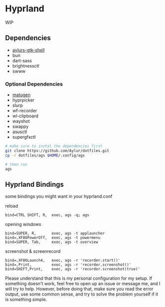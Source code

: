 # Hyprland

WIP

## Dependencies

- [aylurs-gtk-shell](https://github.com/Aylur/ags/)
- bun
- dart-sass
- brightnessctl
- swww

### Optional Dependencies

- [matugen](https://github.com/InioX/matugen)
- hyprpicker
- slurp
- wf-recorder
- wl-clipboard
- wayshot
- swappy
- asusctl
- supergfxctl

```bash
# make sure to instal the dependencies first
git clone https://github.com/Aylur/dotfiles.git
cp -r dotfiles/ags $HOME/.config/ags

# then run
ags
```

## Hyprland Bindings

some bindings you might want in your hyprland.conf

reload
```
bind=CTRL SHIFT, R,  exec, ags -q; ags
```

opening windows
```
bind=SUPER, R,       exec, ags -t applauncher
bind=,XF86PowerOff,  exec, ags -t powermenu
bind=SUPER, Tab,     exec, ags -t overview
```

screenshot & screenrecord
```
bind=,XF86Launch4,   exec, ags -r 'recorder.start()'
bind=,Print,         exec, ags -r 'recorder.screenshot()'
bind=SHIFT,Print,    exec, ags -r 'recorder.screenshot(true)'
```

Please understand that this is my personal configuration for my setup.
If something doesn't work, feel free to open up an issue or message me,
and I will try to help. However, before doing that, make sure you read the error output,
use some common sense, and try to solve the problem yourself if it is something simple.
